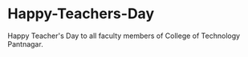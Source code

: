 Happy-Teachers-Day
==================

Happy Teacher's Day to all faculty members of College of Technology Pantnagar.
